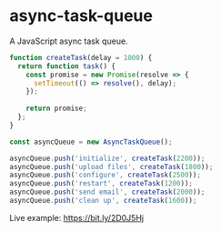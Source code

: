 # async-task-queue
A JavaScript async task queue.

```javascript
function createTask(delay = 1000) {  
  return function task() {
    const promise = new Promise(resolve => {
      setTimeout(() => resolve(), delay);
    });
    
    return promise;
  };
}

const asyncQueue = new AsyncTaskQueue();

asyncQueue.push('initialize', createTask(2200));
asyncQueue.push('upload files', createTask(1800));
asyncQueue.push('configure', createTask(2500));
asyncQueue.push('restart', createTask(1200));
asyncQueue.push('send email', createTask(2000));
asyncQueue.push('clean up', createTask(1600));
```

Live example: https://bit.ly/2D0J5Hj
